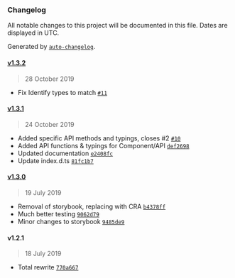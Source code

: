 ### Changelog

All notable changes to this project will be documented in this file. Dates are displayed in UTC.

Generated by [`auto-changelog`](https://github.com/CookPete/auto-changelog).

#### [v1.3.2](https://github.com/mnsht/react-fullstory/compare/v1.3.1...v1.3.2)

> 28 October 2019

- Fix Identify types to match [`#11`](https://github.com/mnsht/react-fullstory/pull/11)

#### [v1.3.1](https://github.com/mnsht/react-fullstory/compare/v1.3.0...v1.3.1)

> 24 October 2019

- Added specific API methods and typings, closes #2 [`#10`](https://github.com/mnsht/react-fullstory/pull/10)
- Added API functions & typings for Component/API [`def2698`](https://github.com/mnsht/react-fullstory/commit/def2698fde3262c119caa9c8177bc623b400e082)
- Updated documentation [`e2408fc`](https://github.com/mnsht/react-fullstory/commit/e2408fc5e432f42719dc5458b73b8437e0386ba6)
- Update index.d.ts [`81fc1b7`](https://github.com/mnsht/react-fullstory/commit/81fc1b7dcd8fc845950202fd61a15319368236d9)

#### [v1.3.0](https://github.com/mnsht/react-fullstory/compare/v1.2.1...v1.3.0)

> 19 July 2019

- Removal of storybook, replacing with CRA [`b4378ff`](https://github.com/mnsht/react-fullstory/commit/b4378ff3710ae2d592f310ecff1a732657fff91b)
- Much better testing [`9062d79`](https://github.com/mnsht/react-fullstory/commit/9062d79c43735771efa1ae7c31c42ea0c089fd87)
- Minor changes to storybook [`9485de9`](https://github.com/mnsht/react-fullstory/commit/9485de924e2390d5a6b5fb10394b4288b246489f)

#### v1.2.1

> 18 July 2019

- Total rewrite [`770a667`](https://github.com/mnsht/react-fullstory/commit/770a66746965224b5f4f71aac38f98493abea266)
